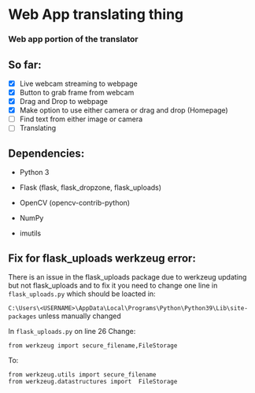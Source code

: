 # Web App translating thing

### Web app portion of the translator

## So far:
- [x] Live webcam streaming to webpage
- [x] Button to grab frame from webcam
- [x] Drag and Drop to webpage
- [X] Make option to use either camera or drag and drop (Homepage)
- [ ] Find text from either image or camera
- [ ] Translating

## Dependencies:
* Python 3

* Flask (flask, flask_dropzone, flask_uploads)

* OpenCV (opencv-contrib-python)

* NumPy

* imutils

## Fix for flask_uploads werkzeug error:
There is an issue in the flask_uploads package due to werkzeug updating but not flask_uploads and to fix it you need to change one line in `flask_uploads.py`
which should be loacted in:

`C:\Users\<USERNAME>\AppData\Local\Programs\Python\Python39\Lib\site-packages` unless manually changed 

In `flask_uploads.py` on line 26 Change:
```
from werkzeug import secure_filename,FileStorage
```
To:
```
from werkzeug.utils import secure_filename
from werkzeug.datastructures import  FileStorage
```
